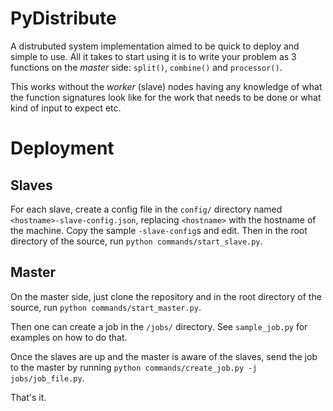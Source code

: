 # PyDistribute

A distrubuted system implementation aimed to be quick to deploy and simple to
use. All it takes to start using it is to write your problem as 3 functions
on the _master_ side: `split()`, `combine()` and `processor()`.

This works without the _worker_ (slave) nodes having any knowledge of what the
function signatures look like for the work that needs to be done or what kind of
input to expect etc.

# Deployment

## Slaves

For each slave, create a config file in the `config/` directory named
`<hostname>-slave-config.json`, replacing `<hostname>` with the hostname of the
machine. Copy the sample `-slave-config`s and edit. Then in the root directory
of the source, run `python commands/start_slave.py`.

## Master

On the master side, just clone the repository and in the root directory of the
source, run `python commands/start_master.py`.

Then one can create a job in the `/jobs/` directory. See `sample_job.py` for
examples on how to do that.

Once the slaves are up and the master is aware of the slaves, send the job to
the master by running `python commands/create_job.py -j jobs/job_file.py`.

That's it.
